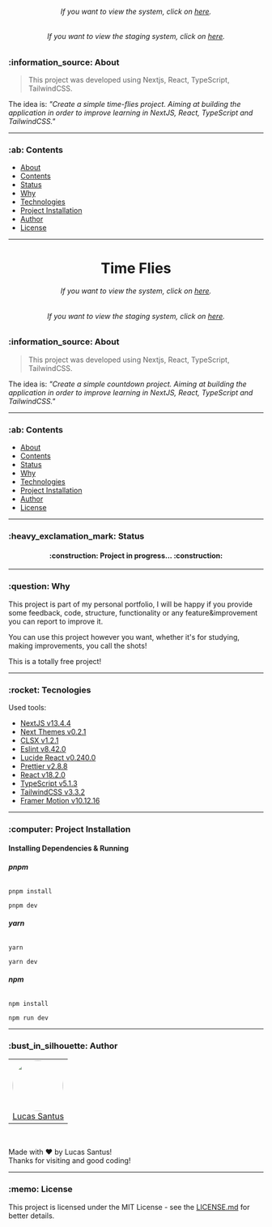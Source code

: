 <h6 align="center"> 
	If you want to view the system, click on <a href="https://time-flies.vercel.app/">here</a>.
</h6>

<h6 align="center"> 
  If you want to view the staging system, click on <a href="https://time-flies-staging.vercel.app/">here</a>.
</h6>

<h3 id="about">:information_source: About</h3>

> This project was developed using Nextjs, React, TypeScript, TailwindCSS.

The idea is:
_"Create a simple time-flies project. Aiming at building the application in order to improve learning in NextJS, React, TypeScript and TailwindCSS."_

--------------------------------------------------------------------------------------

<h3 id="content-table">:ab: Contents</h3>

- [About](#about)
- [Contents](#content-table)
- [Status](#status)
- [Why](#why)
- [Technologies](#tecnologies)
- [Project Installation](#running)
- [Author](#author)
- [License](#license)

--------------------------------------------------------------------------------------

<h1 align="center">Time Flies</h1>

<h6 align="center"> 
	If you want to view the system, click on <a href="https://time-flies.vercel.app/">here</a>.
</h6>

<h6 align="center"> 
  If you want to view the staging system, click on <a href="https://time-flies-staging.vercel.app/">here</a>.
</h6>

<h3 id="about">:information_source: About</h3>

> This project was developed using Nextjs, React, TypeScript, TailwindCSS.

The idea is:
_"Create a simple countdown project. Aiming at building the application in order to improve learning in NextJS, React, TypeScript and TailwindCSS."_

--------------------------------------------------------------------------------------

<h3 id="contents">:ab: Contents</h3>

- [About](#about)
- [Contents](#contents)
- [Status](#status)
- [Why](#why)
- [Technologies](#tecnologies)
- [Project Installation](#install)
- [Author](#author)
- [License](#license)

--------------------------------------------------------------------------------------

<h3 id="status">:heavy_exclamation_mark: Status</h3>

<h4 align="center">
 :construction: Project in progress... :construction:
</h4>

--------------------------------------------------------------------------------------

<h3 id="why">:question: Why</h3>

This project is part of my personal portfolio, I will be happy if you provide some feedback, code, structure, functionality or any feature&improvement you can report to improve it.

You can use this project however you want, whether it's for studying, making improvements, you call the shots!

This is a totally free project!

--------------------------------------------------------------------------------------

<h3 id="tecnologies">:rocket: Tecnologies</h3>

Used tools:

- [NextJS v13.4.4](https://nextjs.org/)
- [Next Themes v0.2.1](https://github.com/pacocoursey/next-themes)
- [CLSX v1.2.1](https://www.npmjs.com/package/clsx)
- [Eslint v8.42.0](https://github.com/eslint/eslint)
- [Lucide React v0.240.0](https://lucide.dev/)
- [Prettier v2.8.8](https://prettier.io/)
- [React v18.2.0](https://pt-br.reactjs.org/)
- [TypeScript v5.1.3](https://www.typescriptlang.org/)
- [TailwindCSS v3.3.2](https://tailwindcss.com/docs/installation)
- [Framer Motion v10.12.16](https://www.npmjs.com/package/framer-motion)

--------------------------------------------------------------------------------------

<h3 id="running">:computer: Project Installation</h3>

<h4><strong>Installing Dependencies & Running</strong></h4>

<h6><strong>pnpm</strong></h6>

```
pnpm install
```

```
pnpm dev
```

<h6><strong>yarn</strong></h6>

```
yarn
```

```
yarn dev
```

<h6><strong>npm</strong></h6>

```
npm install
```

```
npm run dev
```

--------------------------------------------------------------------------------------


<h3 id="author">:bust_in_silhouette: Author</h3>

<table>
	<tr>
		<td>
			<div> 
				<a href="https://github.com/LucasSantus">
					<img style="border-radius: 50%;" src="https://github.com/LucasSantus.png" width="100px;" alt=""/>
					<br />
					Lucas Santus
				</a>
			</div>
		</td>
	</tr>
</table>
<br />

Made with ❤️ by Lucas Santus!<br />
Thanks for visiting and good coding!<br />

--------------------------------------------------------------------------------------

<h3 id="license">:memo: License</h3>

This project is licensed under the MIT License - see the [LICENSE.md](https://github.com/LucasSantus/time-flies/blob/master/LICENSE) for better details.
